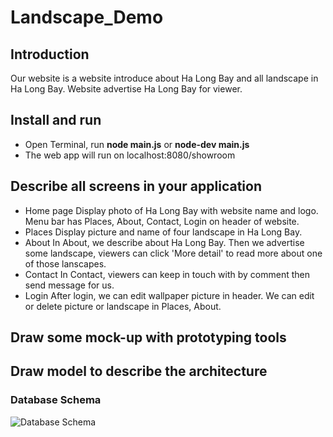 # Landscape_Demo 
## Introduction
Our website is a website introduce about Ha Long Bay and all landscape in Ha Long Bay. Website advertise Ha Long Bay for viewer.
## Install and run
- Open Terminal, run **node main.js** or **node-dev main.js**
- The web app will run on localhost:8080/showroom
## Describe all screens in your application
  -  Home page
  Display photo of Ha Long Bay with website name and logo. Menu bar has Places, About, Contact, Login on header of website. 
  - Places
  Display picture and name of four landscape in Ha Long Bay.
  - About
  In About, we describe about Ha Long Bay. Then we advertise some landscape, viewers can click 'More detail' to read more about one of those lanscapes.
  - Contact
  In Contact, viewers can keep in touch with by comment then send message for us.
  - Login
  After login, we can edit wallpaper picture in header. We can edit or delete picture or landscape in Places, About.
## Draw some mock-up with prototyping tools
## Draw model to describe the architecture

  ### Database Schema
![Database Schema](https://user-images.githubusercontent.com/73147362/160984256-a90c0f6e-9cc2-43da-90fc-97d07461f027.png)

